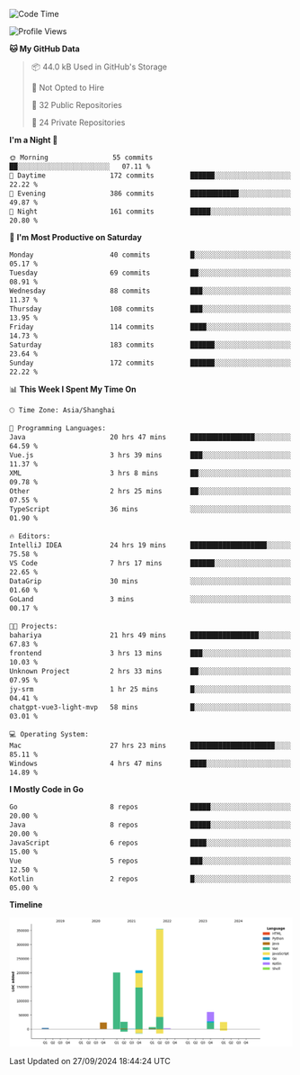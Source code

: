 <!--START_SECTION:waka-->
![Code Time](http://img.shields.io/badge/Code%20Time-2%2C756%20hrs%2057%20mins-blue)

![Profile Views](http://img.shields.io/badge/Profile%20Views-0-blue)

**🐱 My GitHub Data** 

> 📦 44.0 kB Used in GitHub's Storage 
 > 
> 🚫 Not Opted to Hire
 > 
> 📜 32 Public Repositories 
 > 
> 🔑 24 Private Repositories 
 > 
**I'm a Night 🦉** 

```text
🌞 Morning                55 commits          ██░░░░░░░░░░░░░░░░░░░░░░░   07.11 % 
🌆 Daytime                172 commits         ██████░░░░░░░░░░░░░░░░░░░   22.22 % 
🌃 Evening                386 commits         ████████████░░░░░░░░░░░░░   49.87 % 
🌙 Night                  161 commits         █████░░░░░░░░░░░░░░░░░░░░   20.80 % 
```
📅 **I'm Most Productive on Saturday** 

```text
Monday                   40 commits          █░░░░░░░░░░░░░░░░░░░░░░░░   05.17 % 
Tuesday                  69 commits          ██░░░░░░░░░░░░░░░░░░░░░░░   08.91 % 
Wednesday                88 commits          ███░░░░░░░░░░░░░░░░░░░░░░   11.37 % 
Thursday                 108 commits         ███░░░░░░░░░░░░░░░░░░░░░░   13.95 % 
Friday                   114 commits         ████░░░░░░░░░░░░░░░░░░░░░   14.73 % 
Saturday                 183 commits         ██████░░░░░░░░░░░░░░░░░░░   23.64 % 
Sunday                   172 commits         ██████░░░░░░░░░░░░░░░░░░░   22.22 % 
```


📊 **This Week I Spent My Time On** 

```text
🕑︎ Time Zone: Asia/Shanghai

💬 Programming Languages: 
Java                     20 hrs 47 mins      ████████████████░░░░░░░░░   64.59 % 
Vue.js                   3 hrs 39 mins       ███░░░░░░░░░░░░░░░░░░░░░░   11.37 % 
XML                      3 hrs 8 mins        ██░░░░░░░░░░░░░░░░░░░░░░░   09.78 % 
Other                    2 hrs 25 mins       ██░░░░░░░░░░░░░░░░░░░░░░░   07.55 % 
TypeScript               36 mins             ░░░░░░░░░░░░░░░░░░░░░░░░░   01.90 % 

🔥 Editors: 
IntelliJ IDEA            24 hrs 19 mins      ███████████████████░░░░░░   75.58 % 
VS Code                  7 hrs 17 mins       ██████░░░░░░░░░░░░░░░░░░░   22.65 % 
DataGrip                 30 mins             ░░░░░░░░░░░░░░░░░░░░░░░░░   01.60 % 
GoLand                   3 mins              ░░░░░░░░░░░░░░░░░░░░░░░░░   00.17 % 

🐱‍💻 Projects: 
bahariya                 21 hrs 49 mins      █████████████████░░░░░░░░   67.83 % 
frontend                 3 hrs 13 mins       ███░░░░░░░░░░░░░░░░░░░░░░   10.03 % 
Unknown Project          2 hrs 33 mins       ██░░░░░░░░░░░░░░░░░░░░░░░   07.95 % 
jy-srm                   1 hr 25 mins        █░░░░░░░░░░░░░░░░░░░░░░░░   04.41 % 
chatgpt-vue3-light-mvp   58 mins             █░░░░░░░░░░░░░░░░░░░░░░░░   03.01 % 

💻 Operating System: 
Mac                      27 hrs 23 mins      █████████████████████░░░░   85.11 % 
Windows                  4 hrs 47 mins       ████░░░░░░░░░░░░░░░░░░░░░   14.89 % 
```

**I Mostly Code in Go** 

```text
Go                       8 repos             █████░░░░░░░░░░░░░░░░░░░░   20.00 % 
Java                     8 repos             █████░░░░░░░░░░░░░░░░░░░░   20.00 % 
JavaScript               6 repos             ████░░░░░░░░░░░░░░░░░░░░░   15.00 % 
Vue                      5 repos             ███░░░░░░░░░░░░░░░░░░░░░░   12.50 % 
Kotlin                   2 repos             █░░░░░░░░░░░░░░░░░░░░░░░░   05.00 % 
```



**Timeline**

![Lines of Code chart](https://raw.githubusercontent.com/youtiaoguagua/youtiaoguagua/master/assets/bar_graph.png)


 Last Updated on 27/09/2024 18:44:24 UTC
<!--END_SECTION:waka-->